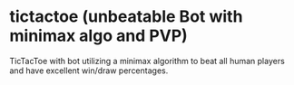 # tictactoe (unbeatable Bot with minimax algo and PVP)
TicTacToe with bot utilizing a minimax algorithm to beat all human players and have excellent win/draw percentages.
